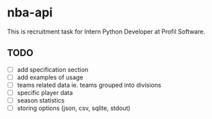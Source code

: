 # nba-api
This is recruitment task for Intern Python Developer at Profil Software.

## TODO
- [ ] add specification section
- [ ] add examples of usage
- [ ] teams related data ie. teams grouped into divisions
- [ ] specific player data
- [ ] season statistics
- [ ] storing options (json, csv, sqlite, stdout)
